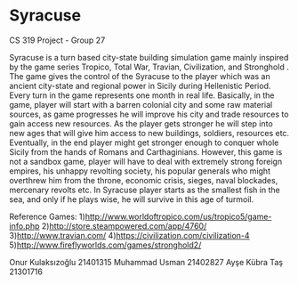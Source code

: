# Syracuse
CS 319 Project - Group 27

Syracuse is a turn based city-state building simulation game mainly inspired by the game series Tropico, Total War, Travian, Civilization, and Stronghold . The game gives the control of the Syracuse to the player which was an ancient city-state and regional power in Sicily during Hellenistic Period. Every turn in the game represents one month in real life. Basically, in the game, player will start with a barren colonial city and some raw material sources, as game progresses he will improve his city and trade resources to gain access new resources. As the player gets stronger he will step into new ages that will give him access to new buildings, soldiers, resources etc. Eventually, in the end player might get stronger enough to conquer whole Sicily from the hands of Romans and Carthaginians. However, this game is not a sandbox game, player will have to deal with extremely strong foreign empires, his unhappy revolting society, his popular generals who might overthrew him from the throne, economic crisis, sieges, naval blockades, mercenary revolts etc. In Syracuse player starts as the smallest fish in the sea, and only if he plays wise, he will survive in this age of turmoil.

Reference Games:
1)http://www.worldoftropico.com/us/tropico5/game-info.php
2)http://store.steampowered.com/app/4760/
3)http://www.travian.com/
4)https://civilization.com/civilization-4
5)http://www.fireflyworlds.com/games/stronghold2/



Onur Kulaksızoğlu 21401315
Muhammad Usman 21402827
Ayşe Kübra Taş 21301716
